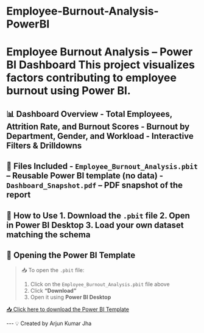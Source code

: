 # Employee-Burnout-Analysis-PowerBI

# Employee Burnout Analysis – Power BI Dashboard  This project visualizes factors contributing to employee burnout using Power BI. 
## 📊 Dashboard Overview  - **Total Employees, Attrition Rate, and Burnout Scores** - **Burnout by Department, Gender, and Workload** - **Interactive Filters & Drilldowns**  
## 📂 Files Included  - `Employee_Burnout_Analysis.pbit` – Reusable Power BI template (no data) - `Dashboard_Snapshot.pdf` – PDF snapshot of the report  
## 🚀 How to Use  1. Download the `.pbit` file 2. Open in Power BI Desktop 3. Load your own dataset matching the schema 

## 🧩 Opening the Power BI Template

> 📥 To open the `.pbit` file:
> 1. Click on the `Employee_Burnout_Analysis.pbit` file above
> 2. Click **“Download”**
> 3. Open it using **Power BI Desktop**
>
[📥 Click here to download the Power BI Template](https://github.com/kumararjunjha/employee-burnout-analysis-powerbi/raw/main/Employee_Burnout_Analysis.pbit)


---  💡 Created by  Arjun Kumar Jha
